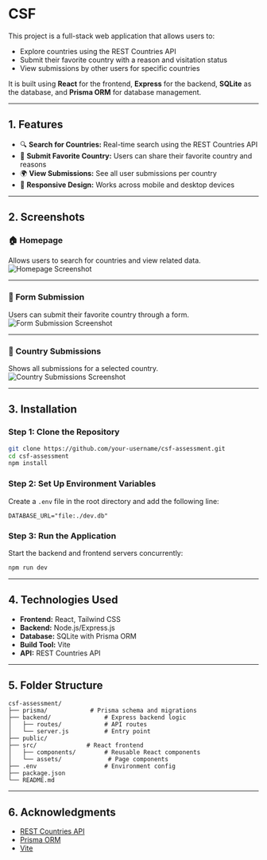# CSF

This project is a full-stack web application that allows users to:

- Explore countries using the REST Countries API
- Submit their favorite country with a reason and visitation status
- View submissions by other users for specific countries

It is built using **React** for the frontend, **Express** for the backend, **SQLite** as the database, and **Prisma ORM** for database management.

---

## 1. Features

- 🔍 **Search for Countries:** Real-time search using the REST Countries API  
- 📝 **Submit Favorite Country:** Users can share their favorite country and reasons  
- 🌍 **View Submissions:** See all user submissions per country  
- 📱 **Responsive Design:** Works across mobile and desktop devices  

---

## 2. Screenshots

### 🏠 Homepage  
Allows users to search for countries and view related data.  
![Homepage Screenshot](https://github.com/user-attachments/assets/356c9d52-d682-4062-8452-6f5a020d89ed)

---

### 📝 Form Submission  
Users can submit their favorite country through a form.  
![Form Submission Screenshot](https://github.com/user-attachments/assets/6b8430e2-a893-4256-a7b7-ef46563aea1f)

---

### 📄 Country Submissions  
Shows all submissions for a selected country.  
![Country Submissions Screenshot](https://github.com/user-attachments/assets/53c950b4-3206-4809-bfea-d17d0cd3c2b1)

---

## 3. Installation

### Step 1: Clone the Repository

```bash
git clone https://github.com/your-username/csf-assessment.git
cd csf-assessment
npm install
```

### Step 2: Set Up Environment Variables

Create a `.env` file in the root directory and add the following line:

```env
DATABASE_URL="file:./dev.db"
```

### Step 3: Run the Application

Start the backend and frontend servers concurrently:

```bash
npm run dev
```

---

## 4. Technologies Used
- **Frontend:** React, Tailwind CSS  
- **Backend:** Node.js/Express.js
- **Database:** SQLite with Prisma ORM  
- **Build Tool:** Vite  
- **API:** REST Countries API

---

## 5. Folder Structure

```
csf-assessment/
├── prisma/            # Prisma schema and migrations
├── backend/               # Express backend logic
│   ├── routes/            # API routes
│   └── server.js          # Entry point
├── public/
├── src/              # React frontend
│   ├── components/        # Reusable React components
│   └── assets/             # Page components
├── .env                   # Environment config
├── package.json
└── README.md
```

---

## 6. Acknowledgments

- [REST Countries API](https://restcountries.com/)
- [Prisma ORM](https://www.prisma.io/)
- [Vite](https://vitejs.dev/)

